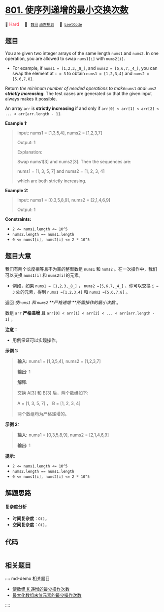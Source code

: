 # [801. 使序列递增的最小交换次数](https://leetcode.com/problems/minimum-swaps-to-make-sequences-increasing)

🔴 <font color=#ff334b>Hard</font>&emsp; 🔖&ensp; [`数组`](/leetcode/outline/tag/array.md) [`动态规划`](/leetcode/outline/tag/dynamic-programming.md)&emsp; 🔗&ensp;[`LeetCode`](https://leetcode.com/problems/minimum-swaps-to-make-sequences-increasing)


## 题目

You are given two integer arrays of the same length `nums1` and `nums2`. In
one operation, you are allowed to swap `nums1[i]` with `nums2[i]`.

  * For example, if `nums1 = [1,2,3,_8_]`, and `nums2 = [5,6,7,_4_]`, you can swap the element at `i = 3` to obtain `nums1 = [1,2,3,4]` and `nums2 = [5,6,7,8]`.

Return _the minimum number of needed operations to make_`nums1` _and_`nums2`
_**strictly increasing**_. The test cases are generated so that the given
input always makes it possible.

An array `arr` is **strictly increasing** if and only if `arr[0] < arr[1] <
arr[2] < ... < arr[arr.length - 1]`.



**Example 1:**

> Input: nums1 = [1,3,5,4], nums2 = [1,2,3,7]
> 
> Output: 1
> 
> Explanation: 
> 
> Swap nums1[3] and nums2[3]. Then the sequences are:
> 
> nums1 = [1, 3, 5, 7] and nums2 = [1, 2, 3, 4]
> 
> which are both strictly increasing.

**Example 2:**

> Input: nums1 = [0,3,5,8,9], nums2 = [2,1,4,6,9]
> 
> Output: 1

**Constraints:**

  * `2 <= nums1.length <= 10^5`
  * `nums2.length == nums1.length`
  * `0 <= nums1[i], nums2[i] <= 2 * 10^5`


## 题目大意

我们有两个长度相等且不为空的整型数组 `nums1` 和 `nums2` 。在一次操作中，我们可以交换 `nums1[i]` 和
`nums2[i]`的元素。

  * 例如，如果 `nums1 = [1,2,3,_8_]` ， `nums2 =[5,6,7,_4_]` ，你可以交换 `i = 3` 处的元素，得到 `nums1 =[1,2,3,4]` 和 `nums2 =[5,6,7,8]` 。

返回 _使`nums1` 和 `nums2` **严格递增  **所需操作的最小次数_ 。

数组 `arr` **严格递增** 且  `arr[0] < arr[1] < arr[2] < ... < arr[arr.length - 1]` 。

**注意：**

  * 用例保证可以实现操作。



**示例 1:**

> 
> 
> 
> 
> 
> **输入:** nums1 = [1,3,5,4], nums2 = [1,2,3,7]
> 
> **输出:** 1
> 
> **解释:**
> 
> 交换 A[3] 和 B[3] 后，两个数组如下:
> 
> A = [1, 3, 5, 7] ， B = [1, 2, 3, 4]
> 
> 两个数组均为严格递增的。

**示例 2:**

> 
> 
> 
> 
> 
> **输入:** nums1 = [0,3,5,8,9], nums2 = [2,1,4,6,9]
> 
> **输出:** 1
> 
> 



**提示:**

  * `2 <= nums1.length <= 10^5`
  * `nums2.length == nums1.length`
  * `0 <= nums1[i], nums2[i] <= 2 * 10^5`


## 解题思路

#### 复杂度分析

- **时间复杂度**：`O()`，
- **空间复杂度**：`O()`，

## 代码

```javascript

```

## 相关题目

:::: md-demo 相关题目
- [使数组 K 递增的最少操作次数](https://leetcode.com/problems/minimum-operations-to-make-the-array-k-increasing)
- [最大化数组末位元素的最少操作次数](https://leetcode.com/problems/minimum-operations-to-maximize-last-elements-in-arrays)

::::
